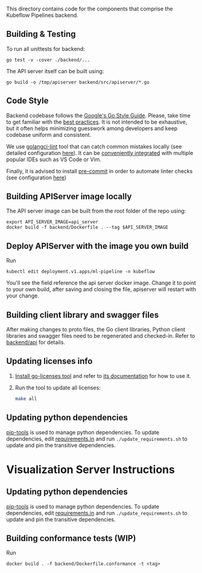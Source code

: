 This directory contains code for the components that comprise the Kubeflow
Pipelines backend.

## Building & Testing

To run all unittests for backend:

```
go test -v -cover ./backend/...
```

The API server itself can be built using:

```
go build -o /tmp/apiserver backend/src/apiserver/*.go
```

## Code Style

Backend codebase follows the [Google's Go Style Guide](https://google.github.io/styleguide/go/). Please, take time to get familiar with the [best practices](https://google.github.io/styleguide/go/best-practices). It is not intended to be exhaustive, but it often helps minimizing guesswork among developers and keep codebase uniform and consistent.

We use [golangci-lint](https://golangci-lint.run/) tool that can catch common mistakes locally (see detailed configuration [here](https://github.com/kubeflow/pipelines/blob/master/.golangci.yaml)). It can be [conveniently integrated](https://golangci-lint.run/usage/integrations/) with multiple popular IDEs such as VS Code or Vim.

Finally, it is advised to install [pre-commit](https://pre-commit.com/) in order to automate linter checks (see configuration [here](https://github.com/kubeflow/pipelines/blob/master/.pre-commit-config.yaml))

## Building APIServer image locally

The API server image can be built from the root folder of the repo using:
```
export API_SERVER_IMAGE=api_server
docker build -f backend/Dockerfile . --tag $API_SERVER_IMAGE
```
## Deploy APIServer with the image you own build

Run
```
kubectl edit deployment.v1.apps/ml-pipeline -n kubeflow
```
You'll see the field reference the api server docker image.
Change it to point to your own build, after saving and closing the file, apiserver will restart with your change.

## Building client library and swagger files

After making changes to proto files, the Go client libraries, Python client libraries and swagger files
need to be regenerated and checked-in. Refer to [backend/api](./api/README.md) for details.

## Updating licenses info

1. [Install go-licenses tool](../hack/install-go-licenses.sh) and refer to [its documentation](https://github.com/google/go-licenses) for how to use it.


2. Run the tool to update all licenses:

    ```bash
    make all
    ```

## Updating python dependencies

[pip-tools](https://github.com/jazzband/pip-tools) is used to manage python
dependencies. To update dependencies, edit [requirements.in](requirements.in)
and run `./update_requirements.sh` to update and pin the transitive
dependencies.

# Visualization Server Instructions

## Updating python dependencies

[pip-tools](https://github.com/jazzband/pip-tools) is used to manage python
dependencies. To update dependencies, edit [requirements.in](requirements.in)
and run `./update_requirements.sh` to update and pin the transitive
dependencies.


## Building conformance tests (WIP)

Run
```
docker build . -f backend/Dockerfile.conformance -t <tag>
```

